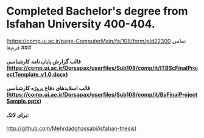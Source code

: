 # Completed Bachelor's degree from Isfahan University 400-404.

(https://comp.ui.ac.ir/page-ComputerMain/fa/108/form/pId22300 تمامی فرم‌ها ###

#### قالب گزارش پایان نامه کارشناسی (https://comp.ui.ac.ir/Dorsapax/userfiles/Sub108/comp/it/ITBScFinalProjectTemplate_v1.0.docx) 

#### قالب اسلایدهای دفاع پروژه کارشناسی (https://comp.ui.ac.ir/Dorsapax/userfiles/Sub108/comp/it/BsFinalProjectSample.pptx)

#### برای لاتک:
http://github.com/Mehrdadghassabi/isfahan-thesis)
